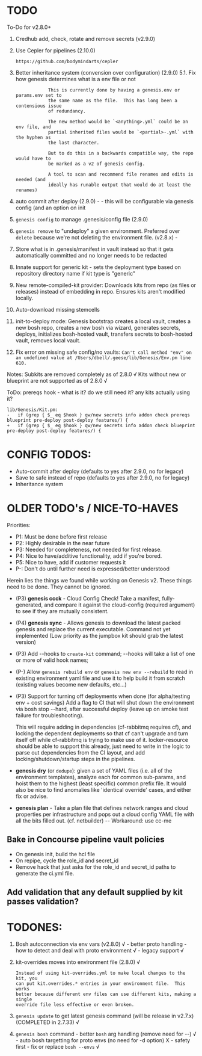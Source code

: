 TODO
====

To-Do for v2.8.0+

 1. Credhub add, check, rotate and remove secrets (v2.9.0)

 2. Use Cepler for pipelines (2.10.0)

		https://github.com/bodymindarts/cepler

 3. Better inheritance system (convension over configuration) (2.9.0)
		 5.1. Fix how genesis determines what is a env file or not

					This is currently done by having a genesis.env or params.env set to
					the same name as the file.	This has long been a contensious issue
					of redundancy.

					The new method would be `<anything>.yml` could be an env file, and
					partial inherited files would be `<partial>-.yml` with the hyphen as
					the last character.

					But to do this in a backwards compatible way, the repo would have to
					be marked as a v2 of genesis config.

					A tool to scan and recommend file renames and edits is needed (and
					ideally has runable output that would do at least the renames)

 4. auto commit after deploy (2.9.0) -
		- this will be configurable via genesis config (and an option on init
 5. `genesis config` to manage .genesis/config file (2.9.0)
 6. `genesis remove` to "undeploy" a given environment.  Preferred over
		`delete` because we're not deleting the environment file. (v2.8.x) -

 7. Store what is in .genesis/manifest in vault instead so that it gets
		automatically committed and no longer needs to be redacted

 8. Innate support for generic kit - sets the deployment type based on
		repository directory name if kit type is "generic"

 9. New remote-compiled-kit provider:
    Downloads kits from repo (as files or releases) instead of embedding in
    repo.  Ensures kits aren't modified locally.

10. Auto-download missing stemcells

11. init-to-deploy mode:  Genesis bootstrap creates a local vault, creates a
    new bosh repo, creates a new bosh via wizard, generates secrets, deploys,
    initializes bosh-hosted vault, transfers secrets to bosh-hosted vault,
    removes local vault.

12.  Fix error on missing safe config/no vaults:
     `Can't call method "env" on an undefined value at /Users/dbell/.geese/lib/Genesis/Env.pm line 610.`

Notes:
  Subkits are removed completely as of 2.8.0 √
	Kits without new or blueprint are not supported as of 2.8.0 √

ToDo:
	prereqs hook - what is it?  do we still need it?  any kits actually using
	it?

	lib/Genesis/Kit.pm:
	-   if (grep { $_ eq $hook } qw/new secrets info addon check prereqs blueprint pre-deploy post-deploy features/) {
	+   if (grep { $_ eq $hook } qw/new secrets info addon check blueprint pre-deploy post-deploy features/) {

CONFIG TODOS:
=============

- Auto-commit after deploy (defaults to yes after 2.9.0, no for legacy)
- Save to safe instead of repo (defaults to yes after 2.9.0, no for legacy)
- Inheritance system


OLDER TODO's / NICE-TO-HAVES
============================

Priorities:
* P1: Must be done before first release
* P2: Highly desirable in the near future
* P3: Needed for completeness, not needed for first release.
* P4: Nice to have/additive functionality, add if you're bored.
* P5: Nice to have, add if customer requests it
* P-: Don't do until further need is expressed/better understood

Herein lies the things we found while working on Genesis v2.
These things need to be done. They cannot be ignored.

- (P3) **genesis ccck** - Cloud Config Check!  Take a manifest,
  fully-generated, and compare it against the cloud-config
  (required argument) to see if they are mutually consistent.

- (P4) **genesis sync** - Allows genesis to download the latest packed genesis and
  replace the current executable.  Command not yet implemented (Low priority
  as the jumpbox kit should grab the latest version)

- (P3) Add --hooks to `create-kit` command;
  --hooks will take a list of one or more of valid hook names;

- (P-) Allow `genesis rebuild env` or `genesis new env --rebuild` to read in
  existing environment yaml file and use it to help build it from scratch
  (existing values become new defaults, etc...)

- (P3) Support for turning off deployments when done (for alpha/testing env + cost savings)
  Add a flag to CI that will shut down the environment via bosh stop --hard, after
  successful deploy (leave up on smoke test failure for troubleshooting).

  This will require adding in dependencies (cf-rabbitmq requires cf), and locking
  the dependent deployments so that cf can't upgrade and turn itself off while cf-rabbitmq
  is trying to make use of it. locker-resource should be able to support this already,
  just need to write in the logic to parse out dependencies from the CI layout, and
  add locking/shutdown/startup steps in the pipelines.

- **genesis dry** (or `dedupe`): given a set of YAML files (i.e. all
  of the environment templates), analyze each for common
  sub-params, and hoist them to the highest (least specific)
  common prefix file.  It would also be nice to find anomalies
  like 'identical override' cases, and either fix or advise.

- **genesis plan** - Take a plan file that defines network ranges
  and cloud properties per infrastructure and pops out a cloud
  config YAML file with all the bits filled out. (cf. netbuilder)
  -- Workaround: use cc-me

## Bake in Concourse pipeline vault policies
- On genesis init, build the hcl file
- On repipe, cycle the role_id and secret_id
- Remove hack that just asks for the role_id and secret_id paths to generate
  the ci.yml file.

## Add validation that any default supplied by kit passes validation?

TODONES:
========

 1. Bosh autoconnection via env vars (v2.8.0) √
		- better proto handling
			- how to detect and deal with proto environment √
			- legacy support √

 3. kit-overrides moves into environment file (2.8.0) √

		Instead of using kit-overrides.yml to make local changes to the kit, you
		can put kit.overrides.* entries in your environment file.  This works
		better because different env files can use different kits, making a single
		override file less effective or even broken.

 6. `genesis update` to get latest genesis command (will be release in v2.7.x) (COMPLETED in 2.7.33) √

10. `genesis bosh` command
		- better `bosh` arg handling	(remove need for --) √
			- auto bosh targetting for proto envs (no need for -d option) X - safety
				first
		- fix or replace `bosh --envs` √

